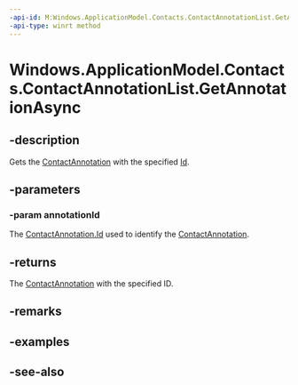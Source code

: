 ----api-id: M:Windows.ApplicationModel.Contacts.ContactAnnotationList.GetAnnotationAsync(System.String)
-api-type: winrt method
---<!-- Method syntaxpublic Windows.Foundation.IAsyncOperation<Windows.ApplicationModel.Contacts.ContactAnnotation> GetAnnotationAsync(System.String annotationId)--># Windows.ApplicationModel.Contacts.ContactAnnotationList.GetAnnotationAsync## -descriptionGets the [ContactAnnotation](contactannotation.md) with the specified [Id](contactannotation_id.md).## -parameters### -param annotationIdThe [ContactAnnotation.Id](contactannotation_id.md) used to identify the [ContactAnnotation](contactannotation.md).## -returnsThe [ContactAnnotation](contactannotation.md) with the specified ID.## -remarks## -examples## -see-also
